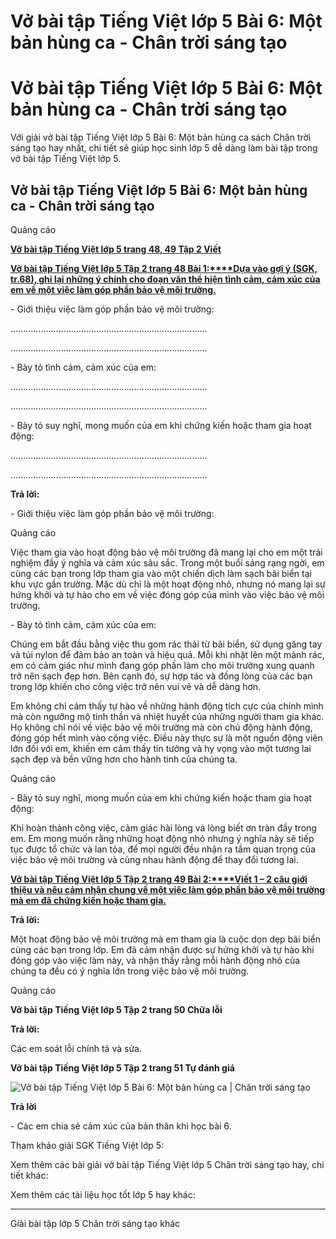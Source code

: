 # Vở bài tập Tiếng Việt lớp 5 Bài 6: Một bản hùng ca - Chân trời sáng tạo

# Vở bài tập Tiếng Việt lớp 5 Bài 6: Một bản hùng ca - Chân trời sáng tạo

Với giải vở bài tập Tiếng Việt lớp 5 Bài 6: Một bản hùng ca sách Chân trời sáng tạo hay nhất, chi tiết sẽ giúp học sinh lớp 5 dễ dàng làm bài tập trong vở bài tập Tiếng Việt lớp 5.

## Vở bài tập Tiếng Việt lớp 5 Bài 6: Một bản hùng ca - Chân trời sáng tạo

Quảng cáo

[**Vở bài tập Tiếng Việt lớp 5 trang 48, 49 Tập 2 Viết**](https://vietjack.com/vbt-tieng-viet-5-ct/viet-trang-48-vbt-tieng-viet-5-tap-2.jsp)

[**Vở bài tập Tiếng Việt lớp 5 Tập 2 trang 48 Bài 1:****Dựa vào gợi ý (SGK, tr.68), ghi lại những ý chính cho đoạn văn thể hiện tình cảm, cảm xúc của em về một việc làm góp phần bảo vệ môi trường.**](https://vietjack.com/vbt-tieng-viet-5-ct/dua-vao-goi-y-ghi-lai-nhung-y-chinh-cho-doan-van-the-hien-vm.jsp)

\- Giới thiệu việc làm góp phần bảo vệ môi trường:

.............................................................................. 

.............................................................................. 

\- Bày tỏ tình cảm, cảm xúc của em:

.............................................................................. 

.............................................................................. 

\- Bày tỏ suy nghĩ, mong muốn của em khi chứng kiến hoặc tham gia hoạt động:

.............................................................................. 

.............................................................................. 

**Trả lời:**

\- Giới thiệu việc làm góp phần bảo vệ môi trường: 

Quảng cáo

Việc tham gia vào hoạt động bảo vệ môi trường đã mang lại cho em một trải nghiệm đầy ý nghĩa và cảm xúc sâu sắc. Trong một buổi sáng rạng ngời, em cùng các bạn trong lớp tham gia vào một chiến dịch làm sạch bãi biển tại khu vực gần trường. Mặc dù chỉ là một hoạt động nhỏ, nhưng nó mang lại sự hứng khởi và tự hào cho em về việc đóng góp của mình vào việc bảo vệ môi trường.

\- Bày tỏ tình cảm, cảm xúc của em:

Chúng em bắt đầu bằng việc thu gom rác thải từ bãi biển, sử dụng găng tay và túi nylon để đảm bảo an toàn và hiệu quả. Mỗi khi nhặt lên một mảnh rác, em có cảm giác như mình đang góp phần làm cho môi trường xung quanh trở nên sạch đẹp hơn. Bên cạnh đó, sự hợp tác và đồng lòng của các bạn trong lớp khiến cho công việc trở nên vui vẻ và dễ dàng hơn.

Em không chỉ cảm thấy tự hào về những hành động tích cực của chính mình mà còn ngưỡng mộ tinh thần và nhiệt huyết của những người tham gia khác. Họ không chỉ nói về việc bảo vệ môi trường mà còn chủ động hành động, đóng góp hết mình vào công việc. Điều này thực sự là một nguồn động viên lớn đối với em, khiến em cảm thấy tin tưởng và hy vọng vào một tương lai sạch đẹp và bền vững hơn cho hành tinh của chúng ta.

Quảng cáo

\- Bày tỏ suy nghĩ, mong muốn của em khi chứng kiến hoặc tham gia hoạt động:

Khi hoàn thành công việc, cảm giác hài lòng và lòng biết ơn tràn đầy trong em. Em mong muốn rằng những hoạt động nhỏ nhưng ý nghĩa này sẽ tiếp tục được tổ chức và lan tỏa, để mọi người đều nhận ra tầm quan trọng của việc bảo vệ môi trường và cùng nhau hành động để thay đổi tương lai.

[**Vở bài tập Tiếng Việt lớp 5 Tập 2 trang 49 Bài 2:****Viết 1 – 2 câu giới thiệu và nêu cảm nhận chung về một việc làm góp phần bảo vệ môi trường mà em đã chứng kiến hoặc tham gia.**](https://vietjack.com/vbt-tieng-viet-5-ct/viet-1-2-cau-gioi-thieu-va-neu-cam-nhan-chung-ve-mot-viec-lam-vm.jsp)

**Trả lời:**

Một hoạt động bảo vệ môi trường mà em tham gia là cuộc dọn dẹp bãi biển cùng các bạn trong lớp. Em đã cảm nhận được sự hứng khởi và tự hào khi đóng góp vào việc làm này, và nhận thấy rằng mỗi hành động nhỏ của chúng ta đều có ý nghĩa lớn trong việc bảo vệ môi trường.

Quảng cáo

**Vở bài tập Tiếng Việt lớp 5 Tập 2 trang 50 Chữa lỗi**

**Trả lời:**

Các em soát lỗi chính tả và sửa.

**Vở bài tập Tiếng Việt lớp 5 Tập 2 trang 51 Tự đánh giá**

![Vở bài tập Tiếng Việt lớp 5 Bài 6: Một bản hùng ca | Chân trời sáng tạo](https://vietjack.com/vbt-tieng-viet-5-ct/images/bai-6-mot-ban-hung-ca-236788.PNG)

**Trả lời**

\- Các em chia sẻ cảm xúc của bản thân khi học bài 6.

Tham khảo giải SGK Tiếng Việt lớp 5:

Xem thêm các bài giải vở bài tập Tiếng Việt lớp 5 Chân trời sáng tạo hay, chi tiết khác:

Xem thêm các tài liệu học tốt lớp 5 hay khác:

* * *

Giải bài tập lớp 5 Chân trời sáng tạo khác
